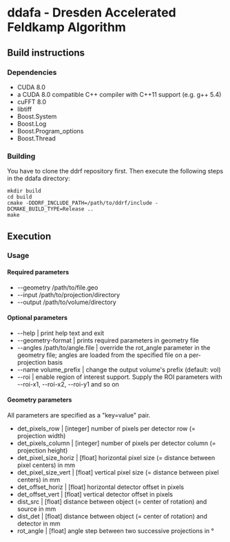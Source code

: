 # ddafa - Dresden Accelerated Feldkamp Algorithm

## Build instructions

### Dependencies

* CUDA 8.0 
* a CUDA 8.0 compatible C++ compiler with C++11 support (e.g. g++ 5.4)
* cuFFT 8.0
* libtiff
* Boost.System
* Boost.Log
* Boost.Program_options
* Boost.Thread

### Building

You have to clone the ddrf repository first. Then execute the following steps in the ddafa directory:

```
mkdir build
cd build
cmake -DDDRF_INCLUDE_PATH=/path/to/ddrf/include -DCMAKE_BUILD_TYPE=Release ..
make
```
## Execution

### Usage

#### Required parameters

* --geometry /path/to/file.geo
* --input /path/to/projection/directory
* --output /path/to/volume/directory

#### Optional parameters

* --help                        |            print help text and exit
* --geometry-format             |            prints required parameters in geometry file
* --angles  /path/to/angle.file |            override the rot_angle parameter in the geometry file; angles are loaded from the specified file on a per-projection basis
* --name volume_prefix          |            change the output volume's prefix (default: vol)
* --roi                         |            enable region of interest support. Supply the ROI parameters with --roi-x1, --roi-x2, --roi-y1 and so on

#### Geometry parameters

All parameters are specified as a "key=value" pair.

* det_pixels_row | [integer] number of pixels per detector row (= projection width)
* det_pixels_column | [integer] number of pixels per detector column (= projection height)
* det_pixel_size_horiz | [float] horizontal pixel size (= distance between pixel centers) in mm
* det_pixel_size_vert | [float] vertical pixel size (= distance between pixel centers) in mm
* det_offset_horiz | [float] horizontal detector offset in pixels
* det_offset_vert | [float] vertical detector offset in pixels
* dist_src | [float] distance between object (= center of rotation) and source in mm
* dist_det | [float] distance between object (= center of rotation) and detector in mm
* rot_angle | [float] angle step between two successive projections in °
